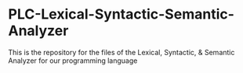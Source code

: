 # PLC-Lexical-Syntactic-Semantic-Analyzer
This is the repository for the files of the Lexical, Syntactic, &amp; Semantic Analyzer for our programming language
